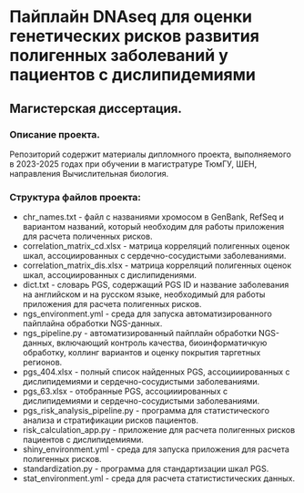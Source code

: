 # Пайплайн DNAseq для оценки генетических рисков развития полигенных заболеваний у пациентов с дислипидемиями

## Магистерская диссертация.

### Описание проекта.

Репозиторий содержит материалы дипломного проекта, выполняемого в 2023-2025 годах при обучении в магистратуре ТюмГУ, ШЕН, направления Вычислительная биология.

### Структура файлов проекта:

* chr_names.txt - файл с названиями хромосом в GenBank, RefSeq и вариантом названий, который необходим для работы приложения для расчета поличенных рисков.
* correlation_matrix_cd.xlsx - матрица корреляций полигенных оценок шкал, ассоциированных с сердечно-сосудистыми заболеваниями.
* correlation_matrix_dis.xlsx - матрица корреляций полигенных оценок шкал, ассоциированных с дислипидениями.
* dict.txt - словарь PGS, содержащий PGS ID и название заболевания на английском и на русском языке, необходимый для работы приложения для расчета полигенных рисков.
* ngs_environment.yml - среда для запуска автоматизированного пайплайна обработки NGS-данных.
* ngs_pipeline.py - автоматизированный пайплайн обработки NGS-данных, включающий контроль качества, биоинформатичкую обработку, коллинг вариантов и оценку покрытия таргетных регионов.
* pgs_404.xlsx - полный список найденных PGS, ассоцииированных с дислипидемиями и сердечно-сосудистыми заболеваниями.
* pgs_63.xlsx - отобранные PGS, ассоцииированных с дислипидемиями и сердечно-сосудистыми заболеваниями.
* pgs_risk_analysis_pipeline.py - программа для статистического анализа и стратификации рисков пациентов.
* risk_calculation_app.py - приложение для расчета полигенных рисков пациентов с дислипидемиями.
* shiny_environment.yml - среда для запуска приложения для расчета полигенных рисков.
* standardization.py - программа для стандартизации шкал PGS.
* stat_environment.yml - среда для расчета статистистических данных.
